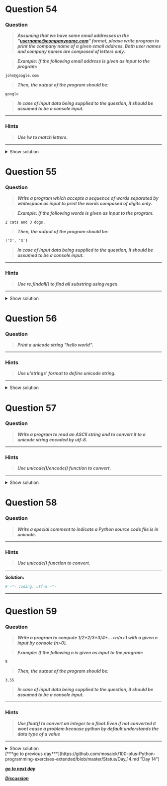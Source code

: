 # Question 54

### **Question**

> ***Assuming that we have some email addresses in the "username@companyname.com" format, please write program to print the company name of a given email address. Both user names and company names are composed of letters only.***

> ***Example:
If the following email address is given as input to the program:***
```
john@google.com
```
> ***Then, the output of the program should be:***
```
google
```
> ***In case of input data being supplied to the question, it should be assumed to be a console input.***

----------------------
### Hints 
> ***Use \w to match letters.***

----------------------


<details>
<summary>Show solution</summary>

**Main author's Solution: Python 2**
```python
import re
emailAddress = raw_input()
pat2 = "(\w+)@(\w+)\.(com)"
r2 = re.match(pat2,emailAddress)
print r2.group(2)
```
----------------
**My Solution: Python 3**
```python
import re

email = "john@google.com elise@python.com"
pattern = "\w+@(\w+).com"
ans = re.findall(pattern,email)
print(ans)
```
---------------------


</details>

# Question 55

### **Question**

>***Write a program which accepts a sequence of words separated by whitespace as input to print the words composed of digits only.***

>***Example:
If the following words is given as input to the program:***
```
2 cats and 3 dogs.
```
>***Then, the output of the program should be:***
```
['2', '3']
```
>***In case of input data being supplied to the question, it should be assumed to be a console input.***


----------------------
### Hints 
> ***Use re.findall() to find all substring using regex.***

----------------------


<details>
<summary>Show solution</summary>

**Main author's Solution: Python 2**
```python
import re
s = raw_input()
print re.findall("\d+",s)
```
----------------
**My Solution: Python 3**
```python
import re

email = input()
pattern = "\d+"
ans = re.findall(pattern,email)
print(ans)
```
**OR**
```python
email = input().split()
ans = []
for word in email:
    if word.isdigit():     # can also use isnumeric() / isdecimal() function instead
       ans.append(word)
print(ans)
```
**OR**
```python
email = input().split()
ans = [word for word in email if word.isdigit()]  # using list comprehension method
print(ans)
```
---------------------



</details>

# Question 56

### **Question**

> ***Print a unicode string "hello world".***

----------------------
### Hints 
> ***Use u'strings' format to define unicode string.***

----------------------


<details>
<summary>Show solution</summary>

**Main author's Solution: Python 2**
```python
unicodeString = u"hello world!"
print unicodeString
```
----------------

</details>

# Question 57

### **Question**

> ***Write a program to read an ASCII string and to convert it to a unicode string encoded by utf-8.***

----------------------
### Hints 
> ***Use unicode()/encode() function to convert.***

----------------------


<details>
<summary>Show solution</summary>

**Main author's Solution: Python 2**
```python
s = raw_input()
u = unicode( s ,"utf-8")
print u
```
----------------
**My Solution: Python 3**
```python
s = input()
u = s.encode('utf-8')
print(u)
```
---------------------

</details>

# Question 58

### **Question**

> ***Write a special comment to indicate a Python source code file is in unicode.***

----------------------
### Hints 
> ***Use unicode() function to convert.***

----------------------

**Solution:**
```python
# -*- coding: utf-8 -*-
```
----------------
</details>

# Question 59

### **Question**

>***Write a program to compute 1/2+2/3+3/4+...+n/n+1 with a given n input by console (n>0).***

>***Example:
If the following n is given as input to the program:***
```
5
```
>***Then, the output of the program should be:***
```
3.55
```
>***In case of input data being supplied to the question, it should be assumed to be a console input.***


----------------------
### Hints 
> ***Use float() to convert an integer to a float.Even if not converted it wont cause a problem because python by default understands the data type of a value***

----------------------


<details>
<summary>Show solution</summary>

**Main author's Solution: Python 2**
```python
n=int(raw_input())
sum=0.0
for i in range(1,n+1):
    sum += float(float(i)/(i+1))
print sum
```
----------------
**My Solution: Python 3**
```python
n = int(input())
sum = 0
for i in range(1, n+1):
    sum+= i/(i+1)
print(round(sum, 2))  # rounded to 2 decimal point
```
---------------------
</details>
[***go to previous day***](https://github.com/mosaick/100-plus-Python-programming-exercises-extended/blob/master/Status/Day_14.md "Day 14")

[***go to next day***](https://github.com/mosaick/100-plus-Python-programming-exercises-extended/blob/master/Status/Day_16.md "Day 16")

[***Discussion***](https://github.com/mosaick/100-plus-Python-programming-exercises-extended/issues/3)
